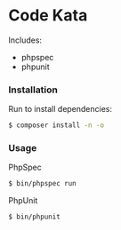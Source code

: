 # Code Kata

Includes:
 * phpspec
 * phpunit

### Installation

Run to install dependencies:
```bash
$ composer install -n -o
```

### Usage

PhpSpec
```bash
$ bin/phpspec run
```

PhpUnit
```bash
$ bin/phpunit
```
